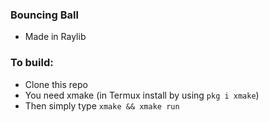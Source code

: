 ### Bouncing Ball

 - Made in Raylib

### To build:
 - Clone this repo
 - You need xmake (in Termux install by using ```pkg i xmake```)
 - Then simply type
    ```xmake && xmake run```

